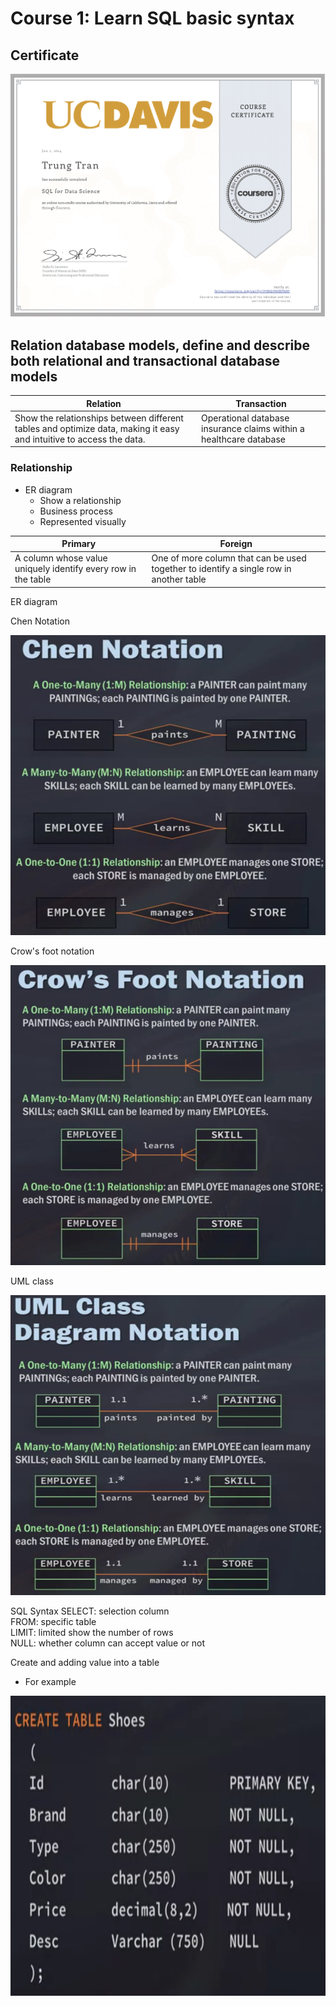 # Course 1: Learn SQL basic syntax
## Certificate
![Alt text](https://github.com/J3rryTr/Learn-SQL-Basics-for-Data-Science-Specialization-By-UCD/blob/main/1.SQL%20fo%20Data%20Science/C1.png)

## Relation database models, define and describe both relational and transactional database models

| Relation | Transaction |
|-------|------|  
| Show the relationships between different tables and optimize data, making it easy and intuitive to access the data.| Operational database insurance claims within a healthcare database |   

### Relationship
- ER diagram   
    - Show a relationship
    - Business process
    - Represented visually  


| Primary | Foreign |
|---------|----------|
| A column whose value uniquely identify every row in the table | One of more column that can be used together to identify a single row in another table |


ER diagram        

Chen Notation   
<div style="text-align:center">
<img src="https://github.com/J3rryTr/Learn-SQL-Basics-for-Data-Science-Specialization-By-UCD/blob/main/1.SQL%20fo%20Data%20Science/imgs/ChenNotation.png" alt="ChenNotation" width="640" height="480">
</div>      

Crow's foot notation    
<div style="text-align:center">
<img src="https://github.com/J3rryTr/Learn-SQL-Basics-for-Data-Science-Specialization-By-UCD/blob/main/1.SQL%20fo%20Data%20Science/imgs/Crow'sNotation.png" alt="Crow's Foot Notation" width="640" height="480">
</div>      
  
UML class   
<div style="text-align:center">
<img src="https://github.com/J3rryTr/Learn-SQL-Basics-for-Data-Science-Specialization-By-UCD/blob/main/1.SQL%20fo%20Data%20Science/imgs/UMLClass.png" alt="UML Class" width="640" height="480">
</div>   


SQL Syntax
SELECT: selection column    
FROM: specific table    
LIMIT: limited show the number of rows  
NULL: whether column can accept value or not    

Create and adding value into a table

- For example   
<div style="text-align:center">
<img src="https://github.com/J3rryTr/Learn-SQL-Basics-for-Data-Science-Specialization-By-UCD/blob/main/1.SQL%20fo%20Data%20Science/imgs/eg1.png" alt="E.G1" width="640" height="480">
</div>      

